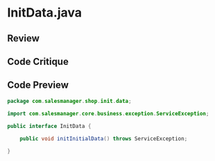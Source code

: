 # InitData.java

## Review



## Code Critique



## Code Preview

```java
package com.salesmanager.shop.init.data;

import com.salesmanager.core.business.exception.ServiceException;

public interface InitData {
	
	public void initInitialData() throws ServiceException;

}



```
